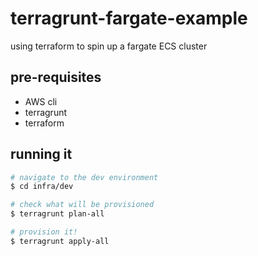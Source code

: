 # terragrunt-fargate-example
using terraform to spin up a fargate ECS cluster

## pre-requisites
- AWS cli
- terragrunt
- terraform

## running it

```bash
# navigate to the dev environment
$ cd infra/dev

# check what will be provisioned
$ terragrunt plan-all

# provision it!
$ terragrunt apply-all
```